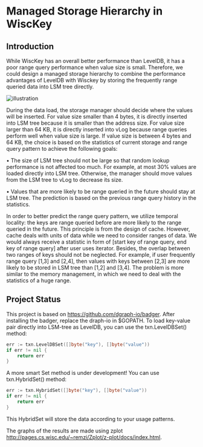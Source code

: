 # Managed Storage Hierarchy in WiscKey
## Introduction
While WiscKey has an overall better performance than LevelDB, it has a poor range query performance
when value size is small. Therefore, we could design a managed storage hierarchy to combine the
performance advantages of LevelDB with Wisckey by storing the frequently range queried data into LSM
tree directly.

![illustration](http://url/to/img.png)

During the data load, the storage manager should decide where the values will be inserted. For value
size smaller than 4 bytes, it is directly inserted into LSM tree because it is smaller than the address size.
For value size larger than 64 KB, it is directly inserted into vLog because range queries perform well
when value size is large. If value size is between 4 bytes and 64 KB, the choice is based on the statistics
of current storage and range query pattern to achieve the following goals:

•  The size of LSM tree should not be large so that random lookup performance is not affected too
much. For example, at most 30% values are loaded directly into LSM tree. Otherwise, the
manager should move values from the LSM tree to vLog to decrease its size.

•  Values that are more likely to be range queried in the future should stay at LSM tree. The
prediction is based on the previous range query history in the statistics.

In order to better predict the range query pattern, we utilize temporal locality: the keys are range
queried before are more likely to the range queried in the future. This principle is from the design of
cache. However, cache deals with units of data while we need to consider ranges of data. We would
always receive a statistic in form of [start key of range query, end key of range query] after user uses
iterator. Besides, the overlap between two ranges of keys should not be neglected. For example, if user
frequently range query [1,3] and [2,4], then values with keys between [2,3] are more likely to be stored
in LSM tree than [1,2] and [3,4]. The problem is more similar to the memory management, in which we
need to deal with the statistics of a huge range.

## Project Status
This project is based on https://github.com/dgraph-io/badger.
After installing the badger, replace the draph-io in $GOPATH.
To load key-value pair directly into LSM-tree as LevelDB, you can use the txn.LevelDBSet() method:

```go
err := txn.LevelDBSet([]byte("key"), []byte("value"))
if err != nil {
	return err
}
```

A more smart Set method is under development! You can use txn.HybridSet() method:
```go
err := txn.HybridSet([]byte("key"), []byte("value"))
if err != nil {
	return err
}
```
This HybridSet will store the data according to your usage patterns.

The graphs of the results are made using zplot http://pages.cs.wisc.edu/~remzi/Zplot/z-plot/docs/index.html.
